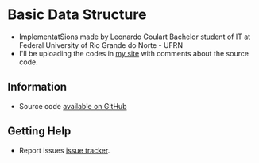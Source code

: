 # Basic Data Structure

* ImplementatSions made by Leonardo Goulart Bachelor student of IT at Federal University of Rio Grande do Norte - UFRN
* I'll be uploading the codes in [my site](https://lpgoulart.wordpress.com) with comments about the source code.

## Information

* Source code [available on GitHub](https://github.com/lpgoulart/BasicDataStructure)

## Getting Help

* Report issues [issue tracker](https://github.com/lpgoulart/BasicDataStructure/issues).
